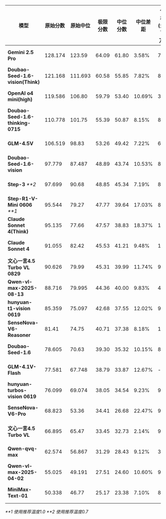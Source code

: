 | **模型**                            | **原始分数** | **原始中位** | **极限分数** | **中位分数** | **中位差距** | **价格(元/百万)** | **平均Token** | **成本** | **平均耗时/s** | **发布时间** |
|-----------------------------------|----------|----------|----------|----------|----------|--------------|-------------|--------|------------|----------|
| **Gemini 2.5 Pro**                | 128.174  | 123.59   | 64.09    | 61.80    | 3.58%    | 73           | 7277        | ¥10.09 | 79         | 25-05-06 |
| **Doubao-Seed-1.6-vision(Think)** | 121.168 | 111.693 | 60.58 | 55.85 | 7.82%  | 8 | 6695 | ¥1.02 | 83 | 25-08-15 |
| **OpenAI o4 mini(high)**          | 119.586  | 106.80   | 59.79    | 53.40    | 10.69%   | 32           | 8759        | ¥5.33  | 85         | 25-04-16 |
| **Doubao-Seed-1.6-thinking-0715** | 110.778  | 101.75   | 55.39    | 50.87    | 8.15%    | 8            | 6104        | ¥0.93  | 118        | 25-07-14 |
| **GLM-4.5V** | 106.519 | 98.83 | 53.26 | 49.42 | 7.22% | 6 | 2814 | ¥0.32 | 51 | 25-08-11 |
| **Doubao-Seed-1.6-vision**        | 97.779  | 87.487  | 48.89 | 43.74 | 10.53% | 8 | 2263 | ¥0.34 | 29 | 25-08-15 |
| **Step-3** _**2_                 | 97.699   | 90.68     | 48.85   | 45.34     | 7.19%   | 8             | 6033       | ¥0.92 | 294         | 25-07-31 |
| **Step-R1-V-Mini 0606**  _**1_         | 95.544   | 79.27    | 47.77    | 39.64    | 17.03%   | 8            | 4224        | ¥0.64  | 53         | 25-06-06 |
| **Claude Sonnet 4(Think)**        | 95.135   | 77.66    | 47.57    | 38.83    | 18.37%   | 108          | 2895        | ¥5.94  | 42         | 25-05-23 |
| **Claude Sonnet 4**               | 91.055   | 82.42    | 45.53    | 41.21    | 9.48%    | 108          | 931         | ¥1.91  | 17         | 25-05-23 |
| **文心一言4.5 Turbo VL 0829** | 90.626 | 79.99 | 45.31 | 39.99 | 11.74% | 9 | 3433 | ¥0.59 | 245 | 25-08-29 |
| **Qwen-vl-max-2025-08-13**       | 88.716 | 79.995 | 44.36 | 40.00 | 9.83% | 4 | 2520 | ¥0.19 | 115 | 25-08-13 |
| **hunyuan-t1-vision 0619**        | 85.359   | 75.097   | 42.68    | 37.55    | 12.02%   | 9            | 6009        | ¥1.03  | 115        | 25-06-19 |
| **SenseNova-V6-Reasoner**         | 81.41    | 74.75    | 40.71    | 37.38    | 8.18%    | 16           | 2316        | ¥0.70  | 90         | 25-04-10 |
| **Doubao-Seed-1.6**               | 78.605   | 70.63    | 39.30    | 35.32    | 10.15%   | 8            | 1006        | ¥0.15  | 23         | 25-06-11 |
| **GLM-4.1V-Flash**                | 77.581   | 67.748   | 38.79    | 33.87    | 12.67%   | -            | 2484        | -      | 22         | 25-07-02 |
| **hunyuan-turbos-vision 0619**    | 76.099   | 69.074   | 38.05    | 34.54    | 9.23%    | 9            | 1188        | ¥0.20  | 31         | 25-06-19 |
| **SenseNova-V6-Pro**              | 68.823   | 53.36    | 34.41    | 26.68    | 22.47%   | 9            | 689         | ¥0.12  | 18         | 25-04-10 |
| **文心一言4.5 Turbo VL**              | 66.895   | 65.47    | 33.45    | 32.73    | 2.14%    | 9            | 592         | ¥0.10  | 17         | 25-04-24 |
| **Qwen-qvq-max**                  | 62.574   | 56.867   | 31.29    | 28.43    | 9.12%    | 32           | 4874        | ¥2.96  | 314        | 25-03-25 |
| **Qwen-vl-max-2025-04-02**        | 55.025   | 49.191   | 27.51    | 24.60    | 10.60%   | 9            | 967         | ¥0.17  | 23         | 25-04-02 |
| **MiniMax-Text-01**               | 50.338   | 46.77    | 25.17    | 23.38    | 7.10%    | 8            | 587         | ¥0.09  | 24         | 25-01-13 |

_**1 使用推荐温度1.0_
_**2 使用推荐温度0.7_